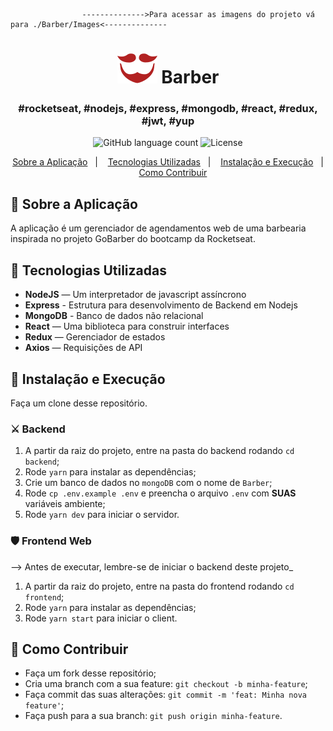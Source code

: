                     -------------->Para acessar as imagens do projeto vá para ./Barber/Images<--------------
<h1 align="center">
    <img src="./Barber/Frontend/src/assets/logo-purple.svg" alt="barber"/>
     Barber
 </h1>
              
<h3 align="center">
  #rocketseat, #nodejs, #express, #mongodb, #react, #redux, #jwt, #yup
</h3>

<p align="center">
  <img alt="GitHub language count" src="https://img.shields.io/github/languages/count/rocketseat/bootcamp-gostack-desafio-01?color=%2304D361">

  <img alt="License" src="https://img.shields.io/badge/license-MIT-%2304D361">

</p>

<p align="center">
  <a href="#rocket-sobre-a-aplicação">Sobre a Aplicação</a>&nbsp;&nbsp;&nbsp;|&nbsp;&nbsp;&nbsp;
  <a href="#rocket-tecnologias-utilizadas">Tecnologias Utilizadas</a>&nbsp;&nbsp;&nbsp;|&nbsp;&nbsp;&nbsp;
  <a href="#rocket-instalação-e-execução"> Instalação e Execução</a>&nbsp;&nbsp;&nbsp;|&nbsp;&nbsp;&nbsp;
   <a href="#rocket-como-contribuir">Como Contribuir</a>
</p>

## :rocket: Sobre a Aplicação

A aplicação é um gerenciador de agendamentos web de uma barbearia inspirada no projeto GoBarber do bootcamp da Rocketseat.

## :rocket: Tecnologias Utilizadas
- **NodeJS** — Um interpretador de javascript assíncrono
- **Express** - Estrutura para desenvolvimento de Backend em Nodejs
- **MongoDB** - Banco de dados não relacional
- **React** — Uma biblioteca para construir interfaces
- **Redux** — Gerenciador de estados
- **Axios** — Requisições de API

## :rocket: Instalação e Execução

Faça um clone desse repositório.

### ⚔️ Backend

1. A partir da raiz do projeto, entre na pasta do backend rodando `cd backend`;
2. Rode `yarn` para instalar as dependências;
3. Crie um banco de dados no `mongoDB` com o nome de `Barber`;
4. Rode `cp .env.example .env` e preencha o arquivo `.env` com **SUAS** variáveis ambiente;
5. Rode `yarn dev` para iniciar o servidor.

### 🛡 Frontend Web

--> Antes de executar, lembre-se de iniciar o backend deste projeto_

1. A partir da raiz do projeto, entre na pasta do frontend rodando `cd frontend`;
2. Rode `yarn` para instalar as dependências;
3. Rode `yarn start` para iniciar o client.


## :rocket: Como Contribuir

- Faça um fork desse repositório;
- Cria uma branch com a sua feature: `git checkout -b minha-feature`;
- Faça commit das suas alterações: `git commit -m 'feat: Minha nova feature'`;
- Faça push para a sua branch: `git push origin minha-feature`.

